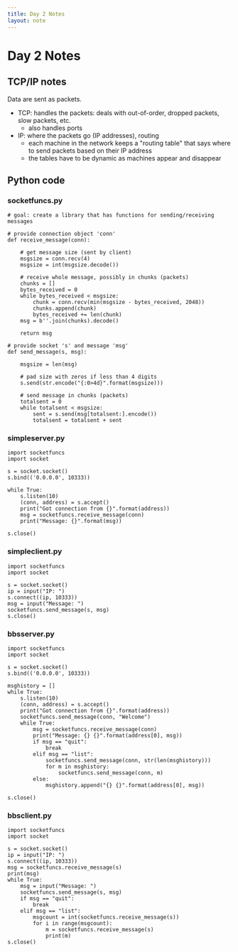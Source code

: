 ```yaml
---
title: Day 2 Notes
layout: note
---
```


# Day 2 Notes

## TCP/IP notes

Data are sent as packets.

- TCP: handles the packets: deals with out-of-order, dropped packets, slow packets, etc.
  - also handles ports
- IP: where the packets go (IP addresses), routing
  - each machine in the network keeps a "routing table" that says where to send packets based on their IP address
  - the tables have to be dynamic as machines appear and disappear


## Python code

### socketfuncs.py

```
# goal: create a library that has functions for sending/receiving messages

# provide connection object 'conn'
def receive_message(conn):

    # get message size (sent by client)
    msgsize = conn.recv(4)
    msgsize = int(msgsize.decode())

    # receive whole message, possibly in chunks (packets)
    chunks = []
    bytes_received = 0
    while bytes_received < msgsize:
        chunk = conn.recv(min(msgsize - bytes_received, 2048))
        chunks.append(chunk)
        bytes_received += len(chunk)
    msg = b''.join(chunks).decode()

    return msg

# provide socket 's' and message 'msg'
def send_message(s, msg):

    msgsize = len(msg)

    # pad size with zeros if less than 4 digits
    s.send(str.encode("{:0>4d}".format(msgsize)))

    # send message in chunks (packets)
    totalsent = 0
    while totalsent < msgsize:
        sent = s.send(msg[totalsent:].encode())
        totalsent = totalsent + sent
```

### simpleserver.py

```
import socketfuncs
import socket

s = socket.socket()
s.bind(('0.0.0.0', 10333))

while True:
	s.listen(10)
	(conn, address) = s.accept()
	print("Got connection from {}".format(address))
	msg = socketfuncs.receive_message(conn)
	print("Message: {}".format(msg))

s.close()
```

### simpleclient.py

```
import socketfuncs
import socket

s = socket.socket()
ip = input("IP: ")
s.connect((ip, 10333))
msg = input("Message: ")
socketfuncs.send_message(s, msg)
s.close()
```

### bbsserver.py

```
import socketfuncs
import socket

s = socket.socket()
s.bind(('0.0.0.0', 10333))

msghistory = []
while True:
	s.listen(10)
	(conn, address) = s.accept()
	print("Got connection from {}".format(address))
	socketfuncs.send_message(conn, "Welcome")
	while True:
		msg = socketfuncs.receive_message(conn)
		print("Message: {} {}".format(address[0], msg))
		if msg == "quit":
			break
		elif msg == "list":
			socketfuncs.send_message(conn, str(len(msghistory)))
			for m in msghistory:
				socketfuncs.send_message(conn, m)
		else:
			msghistory.append("{} {}".format(address[0], msg))

s.close()
```

### bbsclient.py

```
import socketfuncs
import socket

s = socket.socket()
ip = input("IP: ")
s.connect((ip, 10333))
msg = socketfuncs.receive_message(s)
print(msg)
while True:
	msg = input("Message: ")
	socketfuncs.send_message(s, msg)
	if msg == "quit":
		break
	elif msg == "list":
		msgcount = int(socketfuncs.receive_message(s))
		for i in range(msgcount):
			m = socketfuncs.receive_message(s)
			print(m)
s.close()
```


